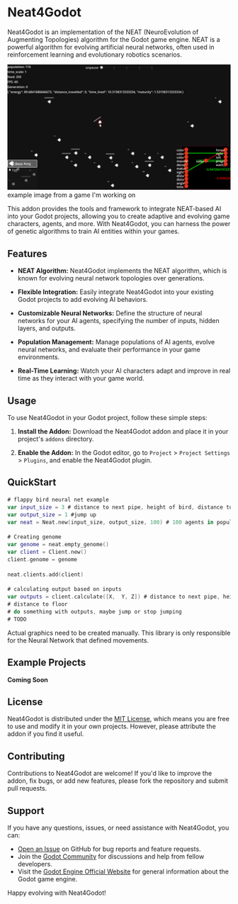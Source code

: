 # Neat4Godot

Neat4Godot is an implementation of the NEAT (NeuroEvolution of Augmenting Topologies) algorithm for the Godot game engine. NEAT is a powerful algorithm for evolving artificial neural networks, often used in reinforcement learning and evolutionary robotics scenarios.

![basic NN](assets/screenshot.png)
example image from a game I'm working on

This addon provides the tools and framework to integrate NEAT-based AI into your Godot projects, allowing you to create adaptive and evolving game characters, agents, and more. With Neat4Godot, you can harness the power of genetic algorithms to train AI entities within your games.

## Features

- **NEAT Algorithm:** Neat4Godot implements the NEAT algorithm, which is known for evolving neural network topologies over generations.

- **Flexible Integration:** Easily integrate Neat4Godot into your existing Godot projects to add evolving AI behaviors.

- **Customizable Neural Networks:** Define the structure of neural networks for your AI agents, specifying the number of inputs, hidden layers, and outputs.

- **Population Management:** Manage populations of AI agents, evolve neural networks, and evaluate their performance in your game environments.

- **Real-Time Learning:** Watch your AI characters adapt and improve in real time as they interact with your game world.

## Usage

To use Neat4Godot in your Godot project, follow these simple steps:

1. **Install the Addon:** Download the Neat4Godot addon and place it in your project's `addons` directory.

2. **Enable the Addon:** In the Godot editor, go to `Project` > `Project Settings` > `Plugins`, and enable the Neat4Godot plugin.


## QuickStart

```swift
# flappy bird neural net example
var input_size = 3 # distance to next pipe, height of bird, distance to floor
var output_size = 1 #jump up
var neat = Neat.new(input_size, output_size, 100) # 100 agents in population

# Creating genome
var genome = neat.empty_genome()
var client = Client.new()
client.genome = genome

neat.clients.add(client)

# calculating output based on inputs
var outputs = client.calculate([X,  Y, Z]) # distance to next pipe, height of bird
# distance to floor
# do something with outputs, maybe jump or stop jumping
# TODO

```
Actual graphics need to be created manually. This library is only responsible for the Neural Network that defined movements. 

## Example Projects

**Coming Soon**

## License

Neat4Godot is distributed under the [MIT License](LICENSE), which means you are free to use and modify it in your own projects. However, please attribute the addon if you find it useful.

## Contributing

Contributions to Neat4Godot are welcome! If you'd like to improve the addon, fix bugs, or add new features, please fork the repository and submit pull requests.

## Support

If you have any questions, issues, or need assistance with Neat4Godot, you can:

- [Open an Issue](https://github.com/skynse/neat4godot/issues) on GitHub for bug reports and feature requests.
- Join the [Godot Community](https://community.godotengine.org/) for discussions and help from fellow developers.
- Visit the [Godot Engine Official Website](https://godotengine.org/) for general information about the Godot game engine.

Happy evolving with Neat4Godot!
